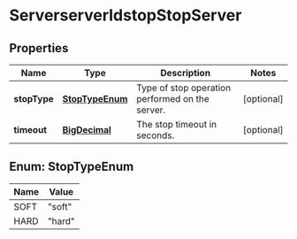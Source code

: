 
# ServerserverIdstopStopServer

## Properties
Name | Type | Description | Notes
------------ | ------------- | ------------- | -------------
**stopType** | [**StopTypeEnum**](#StopTypeEnum) | Type of stop operation performed on the server. |  [optional]
**timeout** | [**BigDecimal**](BigDecimal.md) | The stop timeout in seconds. |  [optional]


<a name="StopTypeEnum"></a>
## Enum: StopTypeEnum
Name | Value
---- | -----
SOFT | &quot;soft&quot;
HARD | &quot;hard&quot;



